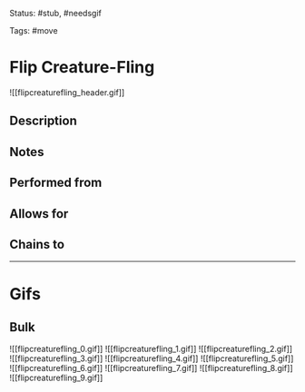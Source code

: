 Status: #stub, #needsgif 

Tags: #move

# Flip Creature-Fling
![[flipcreaturefling_header.gif]]
## Description


## Notes


## Performed from


## Allows for


## Chains to


___
# Gifs
## Bulk
![[flipcreaturefling_0.gif]]
![[flipcreaturefling_1.gif]]
![[flipcreaturefling_2.gif]]
![[flipcreaturefling_3.gif]]
![[flipcreaturefling_4.gif]]
![[flipcreaturefling_5.gif]]
![[flipcreaturefling_6.gif]]
![[flipcreaturefling_7.gif]]
![[flipcreaturefling_8.gif]]
![[flipcreaturefling_9.gif]]